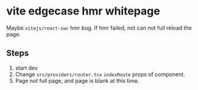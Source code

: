 # vite edgecase hmr whitepage

Maybe `vitejs/react-swc` hmr bug. If hmr failed, not can not full reload the page.

## Steps

1. start dev
1. Change `src/providers/router.tsx` `indexRoute` props of component.
1. Page not full page, and page is blank at this time.